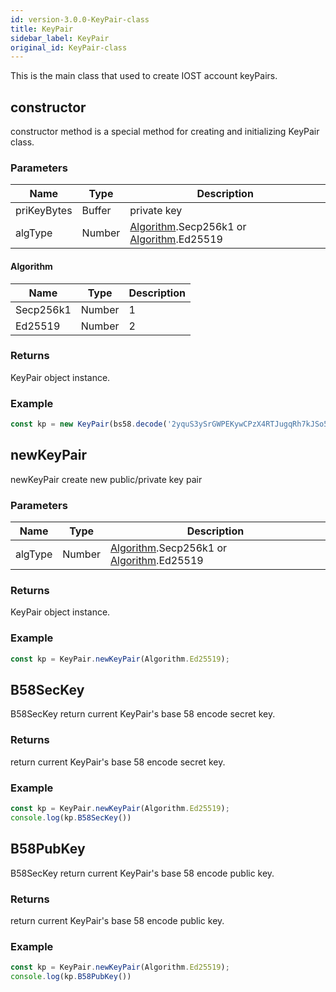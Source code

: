 ```yaml
---
id: version-3.0.0-KeyPair-class
title: KeyPair
sidebar_label: KeyPair
original_id: KeyPair-class
---
```


This is the main class that used to create IOST account keyPairs.

## constructor
constructor method is a special method for creating and initializing KeyPair class.

### Parameters
Name             |Type       |Description 
----                |--         |--
priKeyBytes |Buffer         | private key
algType |Number         | [Algorithm](#algorithm).Secp256k1 or [Algorithm](#algorithm).Ed25519

#### Algorithm
Name             |Type       |Description 
----                |--         |--
Secp256k1 |Number         | 1
Ed25519 |Number         | 2

### Returns
KeyPair object instance.

### Example
```javascript
const kp = new KeyPair(bs58.decode('2yquS3ySrGWPEKywCPzX4RTJugqRh7kJSo5aehsLYPEWkUxBWA39oMrZ7ZxuM4fgyXYs2cPwh5n8aNNpH5x2VyK1'));
```

## newKeyPair
newKeyPair create new public/private key pair

### Parameters
Name             |Type       |Description 
----                |--         |--
algType |Number         | [Algorithm](#algorithm).Secp256k1 or [Algorithm](#algorithm).Ed25519

### Returns
KeyPair object instance.

### Example
```javascript
const kp = KeyPair.newKeyPair(Algorithm.Ed25519);
```

## B58SecKey
B58SecKey return current KeyPair's base 58 encode secret key.

### Returns
return current KeyPair's base 58 encode secret key.

### Example
```javascript
const kp = KeyPair.newKeyPair(Algorithm.Ed25519);
console.log(kp.B58SecKey())
```

## B58PubKey

B58SecKey return current KeyPair's base 58 encode public key.

### Returns
return current KeyPair's base 58 encode public key.

### Example
```javascript
const kp = KeyPair.newKeyPair(Algorithm.Ed25519);
console.log(kp.B58PubKey())
```